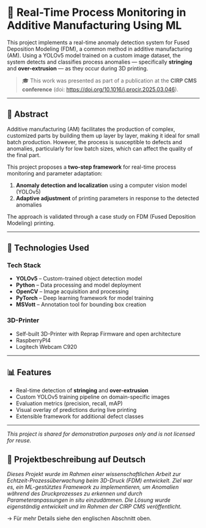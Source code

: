 # 🧠 Real-Time Process Monitoring in Additive Manufacturing Using ML

This project implements a real-time anomaly detection system for Fused Deposition Modeling (FDM), a common method in additive manufacturing (AM). Using a YOLOv5 model trained on a custom image dataset, the system detects and classifies process anomalies — specifically **stringing** and **over-extrusion** — as they occur during 3D printing.

> 🎓 This work was presented as part of a publication at the **CIRP CMS conference** (doi: https://doi.org/10.1016/j.procir.2025.03.046).

---

## 📌 Abstract

Additive manufacturing (AM) facilitates the production of complex, customized parts by building them up layer by layer, making it ideal for small batch production. However, the process is susceptible to defects and anomalies, particularly for low batch sizes, which can affect the quality of the final part.

This project proposes a **two-step framework** for real-time process monitoring and parameter adaptation:
1. **Anomaly detection and localization** using a computer vision model (YOLOv5)
2. **Adaptive adjustment** of printing parameters in response to the detected anomalies

The approach is validated through a case study on FDM (Fused Deposition Modeling) printing.

---

## 🧰 Technologies Used
### Tech Stack
- **YOLOv5** – Custom-trained object detection model
- **Python** – Data processing and model deployment
- **OpenCV** – Image acquisition and processing
- **PyTorch** – Deep learning framework for model training
- **MSVott** – Annotation tool for bounding box creation
### 3D-Printer
- Self-built 3D-Printer with Reprap Firmware and open architecture
- RaspberryPI4
- Logitech Webcam C920
---

## 📊 Features

- Real-time detection of **stringing** and **over-extrusion**
- Custom YOLOv5 training pipeline on domain-specific images
- Evaluation metrics (precision, recall, mAP)
- Visual overlay of predictions during live printing
- Extensible framework for additional defect classes

---

<div class="alert alert-info">

<i>This project is shared for demonstration purposes only and is not licensed for reuse.</i>

</div>



## 📘 Projektbeschreibung auf Deutsch

*Dieses Projekt wurde im Rahmen einer wissenschaftlichen Arbeit zur Echtzeit-Prozessüberwachung beim 3D-Druck (FDM) entwickelt. Ziel war es, ein ML-gestütztes Framework zu implementieren, um Anomalien während des Druckprozesses zu erkennen und durch Parameteranpassungen in situ einzudämmen. Die Lösung wurde eigenständig entwickelt und im Rahmen der CIRP CMS veröffentlicht.*

→ Für mehr Details siehe den englischen Abschnitt oben.


